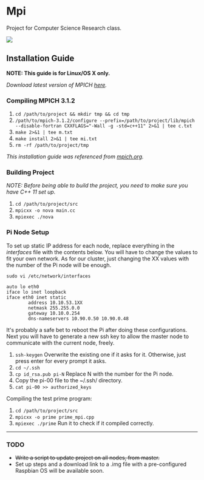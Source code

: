 Mpi
===

Project for Computer Science Research class.

![](https://pbs.twimg.com/media/B1Se3KeCEAA_iiE.jpg)

## Installation Guide

**NOTE: This guide is for Linux/OS X only.**

*Download latest version of MPICH [here](http://mpich.org/downloads/).*

### Compiling MPICH 3.1.2

1. `cd /path/to/project && mkdir tmp && cd tmp`
2. `/path/to/mpich-3.1.2/configure --prefix=/path/to/project/lib/mpich --disable-fortran CXXFLAGS="-Wall -g -std=c++11" 2>&1 | tee c.txt`
3. `make 2>&1 | tee m.txt`
4. `make install 2>&1 | tee mi.txt`
5. `rm -rf /path/to/project/tmp`

*This installation guide was referenced from [mpich.org](http://mpich.org/static/downloads/3.1.2/mpich-3.1.2-installguide.pdf).*

### Building Project

*NOTE: Before being able to build the project, you need to make sure you have C++ 11 set up.*

1. `cd /path/to/project/src`
2. `mpicxx -o nova main.cc`
3. `mpiexec ./nova`

### Pi Node Setup

To set up static IP address for each node, replace everything in the *interfaces* file with the contents below. You will have to change the values to fit your own network. As for our cluster, just changing the XX values with the number of the Pi node will be enough.

`sudo vi /etc/network/interfaces`

```
auto lo eth0
iface lo inet loopback
iface eth0 inet static
        address 10.10.53.1XX
        netmask 255.255.0.0
        gateway 10.10.0.254
        dns-nameservers 10.90.0.50 10.90.0.48
```

It's probably a safe bet to reboot the Pi after doing these configurations. Next you will have to generate a new ssh key to allow the master node to communicate with the current node, freely.

1. `ssh-keygen` Overwrite the existing one if it asks for it. Otherwise, just press enter for every prompt it asks.
2. `cd ~/.ssh`
3. `cp id_rsa.pub pi-N` Replace N with the number for the Pi node.
4. Copy the pi-00 file to the ~/.ssh/ directory.
5. `cat pi-00 >> authorized_keys`

Compiling the test prime program:

1. `cd /path/to/project/src`
2. `mpicxx -o prime prime_mpi.cpp`
3. `mpiexec ./prime` Run it to check if it compiled correctly.


---

### TODO
* ~~Write a script to update project on all nodes, from master.~~
* Set up steps and a download link to a .img file with a pre-configured Raspbian OS will be available soon.

